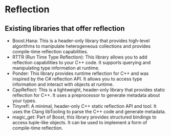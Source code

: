 # Reflection

## Existing libraries that offer reflection

* Boost.Hana: This is a header-only library that provides high-level algorithms to manipulate heterogeneous collections and provides compile-time reflection capabilities.
* RTTR (Run Time Type Reflection): This library allows you to add reflection capabilities to your C++ code. It supports querying and manipulating type information at runtime.
* Ponder: This library provides runtime reflection for C++ and was inspired by the C# reflection API. It allows you to access type information and interact with objects at runtime.
* CppReflect: This is a lightweight, header-only library that provides static reflection for C++. It uses a preprocessor to generate metadata about your types.
* Tinyrefl: A minimal, header-only C++ static reflection API and tool. It uses the Clang libTooling to parse the C++ code and generate metadata.
* magic_get: Part of Boost, this library provides structured bindings to access tuple-like objects. It can be used to implement a form of compile-time reflection.